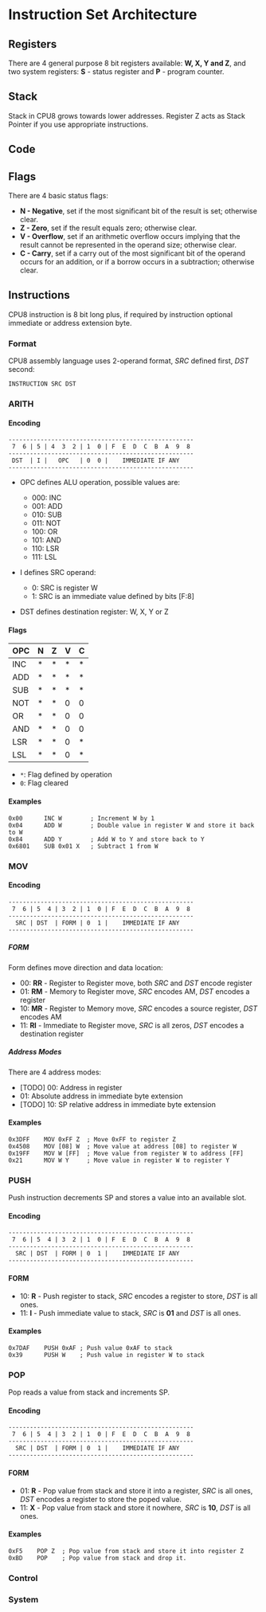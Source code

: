 # Instruction Set Architecture

## Registers
There are 4 general purpose 8 bit registers available: __W, X, Y and Z__, and
two system registers: __S__ - status register and __P__ - program counter.

## Stack
Stack in CPU8 grows towards lower addresses. Register Z acts as Stack Pointer
if you use appropriate instructions.

## Code

## Flags
There are 4 basic status flags:
 - __N - Negative__, set if the most significant bit of the result is set;
   otherwise clear.
 - __Z - Zero__, set if the result equals zero; otherwise clear.
 - __V - Overflow__, set if an arithmetic overflow occurs implying that the
   result cannot be represented in the operand size; otherwise clear.
 - __C - Carry__, set if a carry out of the most significant bit of the operand
   occurs for an addition, or if a borrow occurs in a subtraction; otherwise
   clear.

## Instructions
CPU8 instruction  is 8 bit long plus, if required by instruction optional
immediate or address extension byte.

### Format
CPU8 assembly language uses 2-operand format, *SRC* defined first, *DST* second:
```
INSTRUCTION SRC DST
```

### ARITH

#### Encoding
```
----------------------------------------------------
 7  6 | 5 | 4  3  2 | 1  0 | F  E  D  C  B  A  9  8
----------------------------------------------------
 DST  | I |   OPC   | 0  0 |    IMMEDIATE IF ANY
----------------------------------------------------
```
- OPC defines ALU operation, possible values are:
  - 000: INC
  - 001: ADD
  - 010: SUB
  - 011: NOT
  - 100: OR
  - 101: AND
  - 110: LSR
  - 111: LSL

- I defines SRC operand:
  - 0: SRC is register W
  - 1: SRC is an immediate value defined by bits [F:8]

- DST defines destination register: W, X, Y or Z

#### Flags
| OPC | N | Z | V | C |
|-----|---|---|---|---|
| INC | * | * | * | * |
| ADD | * | * | * | * |
| SUB | * | * | * | * |
| NOT | * | * | 0 | 0 |
| OR  | * | * | 0 | 0 |
| AND | * | * | 0 | 0 |
| LSR | * | * | 0 | * |
| LSL | * | * | 0 | * |

- `*`: Flag defined by operation
- `0`: Flag cleared

#### Examples
```assembly
0x00      INC W        ; Increment W by 1
0x04      ADD W        ; Double value in register W and store it back to W
0x84      ADD Y        ; Add W to Y and store back to Y
0x6801    SUB 0x01 X   ; Subtract 1 from W
```

### MOV
#### Encoding
```
----------------------------------------------------
 7  6 | 5  4 | 3  2 | 1  0 | F  E  D  C  B  A  9  8
----------------------------------------------------
  SRC | DST  | FORM | 0  1 |    IMMEDIATE IF ANY
----------------------------------------------------
```
##### FORM
Form defines move direction and data location:
 - 00: __RR__ - Register to Register move, both *SRC* and *DST* encode register
 - 01: __RM__ - Memory to Register move, *SRC* encodes AM, *DST* encodes a
   register
 - 10: __MR__ - Register to Memory move, *SRC* encodes a source register, *DST*
   encodes AM
 - 11: __RI__ - Immediate to Register move, *SRC* is all zeros, *DST* encodes a
   destination register

##### Address Modes
There are 4 address modes:
 - [TODO] 00: Address in register
 - 01: Absolute address in immediate byte extension
 - [TODO] 10: SP relative address in immediate byte extension

#### Examples
```assembly
0x3DFF    MOV 0xFF Z  ; Move 0xFF to register Z
0x4508    MOV [08] W  ; Move value at address [08] to register W
0x19FF    MOV W [FF]  ; Move value from register W to address [FF]
0x21      MOV W Y     ; Move value in register W to register Y
```

### PUSH
Push instruction decrements SP and stores a value into an available slot.

#### Encoding
```
----------------------------------------------------
 7  6 | 5  4 | 3  2 | 1  0 | F  E  D  C  B  A  9  8
----------------------------------------------------
  SRC | DST  | FORM | 0  1 |    IMMEDIATE IF ANY
----------------------------------------------------
```

#### FORM
 - 10: __R__ - Push register to stack, *SRC* encodes a register to store, *DST*
   is all ones.
 - 11: __I__ - Push immediate value to stack, *SRC* is __01__ and *DST* is all
   ones.

#### Examples
```assembly
0x7DAF    PUSH 0xAF ; Push value 0xAF to stack
0x39      PUSH W    ; Push value in register W to stack
```

### POP
Pop reads a value from stack and increments SP.

#### Encoding
```
----------------------------------------------------
 7  6 | 5  4 | 3  2 | 1  0 | F  E  D  C  B  A  9  8
----------------------------------------------------
  SRC | DST  | FORM | 0  1 |    IMMEDIATE IF ANY
----------------------------------------------------
```

#### FORM
 - 01: __R__ - Pop value from stack and store it into a register, *SRC* is all
   ones, *DST* encodes a register to store the poped value.
 - 11: __X__ - Pop value from stack and store it nowhere, *SRC* is __10__, *DST*
   is all ones.

#### Examples
```assembly
0xF5    POP Z  ; Pop value from stack and store it into register Z
0xBD    POP    ; Pop value from stack and drop it.
```

### Control

### System

